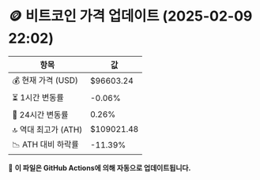 # 🪙 비트코인 가격 업데이트 (2025-02-09 22:02)

| 항목                | 값 |
|--------------------|----------------|
| 💰 현재 가격 (USD) | $96603.24 |
| ⏳ 1시간 변동률    | -0.06% |
| 📆 24시간 변동률   | 0.26% |
| 🔝 역대 최고가 (ATH) | $109021.48 |
| 📉 ATH 대비 하락률 | -11.39% |

🔄 **이 파일은 GitHub Actions에 의해 자동으로 업데이트됩니다.**
